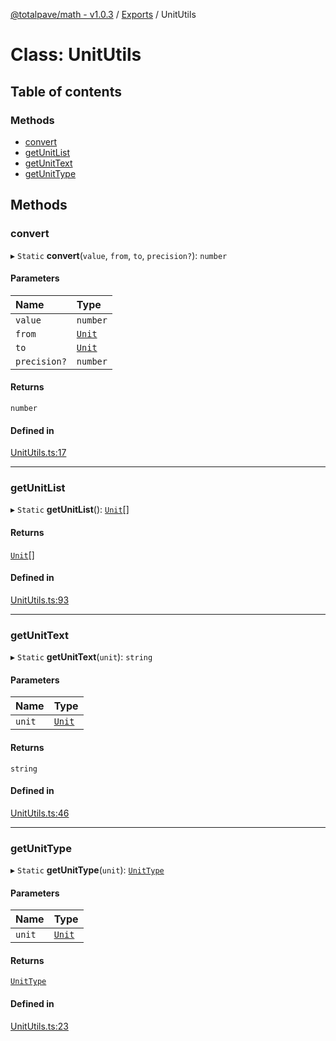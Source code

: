 [@totalpave/math - v1.0.3](../README.md) / [Exports](../modules.md) / UnitUtils

# Class: UnitUtils

## Table of contents

### Methods

- [convert](UnitUtils.md#convert)
- [getUnitList](UnitUtils.md#getunitlist)
- [getUnitText](UnitUtils.md#getunittext)
- [getUnitType](UnitUtils.md#getunittype)

## Methods

### convert

▸ `Static` **convert**(`value`, `from`, `to`, `precision?`): `number`

#### Parameters

| Name | Type |
| :------ | :------ |
| `value` | `number` |
| `from` | [`Unit`](../enums/Unit.md) |
| `to` | [`Unit`](../enums/Unit.md) |
| `precision?` | `number` |

#### Returns

`number`

#### Defined in

[UnitUtils.ts:17](https://github.com/totalpave/math/blob/2908bfd/src/UnitUtils.ts#L17)

___

### getUnitList

▸ `Static` **getUnitList**(): [`Unit`](../enums/Unit.md)[]

#### Returns

[`Unit`](../enums/Unit.md)[]

#### Defined in

[UnitUtils.ts:93](https://github.com/totalpave/math/blob/2908bfd/src/UnitUtils.ts#L93)

___

### getUnitText

▸ `Static` **getUnitText**(`unit`): `string`

#### Parameters

| Name | Type |
| :------ | :------ |
| `unit` | [`Unit`](../enums/Unit.md) |

#### Returns

`string`

#### Defined in

[UnitUtils.ts:46](https://github.com/totalpave/math/blob/2908bfd/src/UnitUtils.ts#L46)

___

### getUnitType

▸ `Static` **getUnitType**(`unit`): [`UnitType`](../enums/UnitType.md)

#### Parameters

| Name | Type |
| :------ | :------ |
| `unit` | [`Unit`](../enums/Unit.md) |

#### Returns

[`UnitType`](../enums/UnitType.md)

#### Defined in

[UnitUtils.ts:23](https://github.com/totalpave/math/blob/2908bfd/src/UnitUtils.ts#L23)
